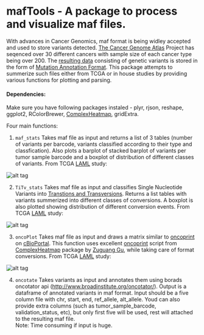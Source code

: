 # mafTools - A package to process and visualize maf files. 

With advances in Cancer Genomics, maf format is being widley accepted and used to store variants detected. 
[The Cancer Genome Atlas](http://cancergenome.nih.gov) Project has seqenced over 30 different cancers with sample size of each cancer type being over 200. The [resulting data](https://wiki.nci.nih.gov/display/TCGA/TCGA+MAF+Files) consisting of genetic variants is stored in the form of [Mutation Annotation Format](https://wiki.nci.nih.gov/display/TCGA/Mutation+Annotation+Format+(MAF)+Specification). This package attempts to summerize such files either from TCGA or in house studies by providing various functions for plotting and parsing. 

#### Dependencies: 
Make sure you have following packages instaled - plyr, rjson, reshape, ggplot2, RColorBrewer, [ComplexHeatmap](https://github.com/jokergoo/ComplexHeatmap), gridExtra.

Four main functions:

1. `maf_stats` Takes maf file as input and returns a list of 3 tables (number of variants per barcode, variants classified according to their type and classfication). Also plots a barplot of stacked barplot of variants per tumor sample barcode and a boxplot of distribution of different classes of variants. 
From TCGA [LAML](https://wiki.nci.nih.gov/display/TCGA/TCGA+MAF+Files#TCGAMAFFiles-LAML:AcuteMyeloidLeukemia) study:

![alt tag](https://github.com/PoisonAlien/mafTools/blob/master/DATA/maf_stats.png)

2. `TiTv_stats` Takes maf file as input and classifies Single Nucleotide Variants into [Transtions and Transversions](http://www.mun.ca/biology/scarr/Transitions_vs_Transversions.html). Returns a list tables with variants summerized into different classes of conversions. A boxplot is also plotted showing distribution of different conversion events.
From TCGA [LAML](https://wiki.nci.nih.gov/display/TCGA/TCGA+MAF+Files#TCGAMAFFiles-LAML:AcuteMyeloidLeukemia) study: 

![alt tag](https://raw.githubusercontent.com/PoisonAlien/mafTools/master/DATA/tcga_aml_TiTv.tiff)

3. `oncoPlot` Takes maf file as input and draws a matrix similar to [oncoprint](http://www.cbioportal.org/faq.jsp#what-are-oncoprints) on [cBioPortal](http://www.cbioportal.org/index.do). This function uses excellent [oncoprint](https://github.com/jokergoo/ComplexHeatmap/blob/908b32ee4c495c74adfa077c967024a77c56b375/vignettes/oncoprint.R) script from [ComplexHeatmap](https://github.com/jokergoo/ComplexHeatmap) package by [Zuguang Gu](https://github.com/jokergoo), while taking care of format conversions.
From TCGA [LAML](https://wiki.nci.nih.gov/display/TCGA/TCGA+MAF+Files#TCGAMAFFiles-LAML:AcuteMyeloidLeukemia) study: 

![alt tag](https://github.com/PoisonAlien/mafTools/blob/master/DATA/oncoprint.png)

4. `oncotate` Takes variants as input and annotates them using borads oncotator api (http://www.broadinstitute.org/oncotator/). Output is a dataframe of annotated variants in maf format. Input should be a five column file with chr, start, end, ref_allele, alt_allele. Youd can also provide extra columns (such as tumor_sample_barcode, validation_status, etc), but only first five will be used, rest will attached to the resulting maf file.  
Note: Time consuming if input is huge.